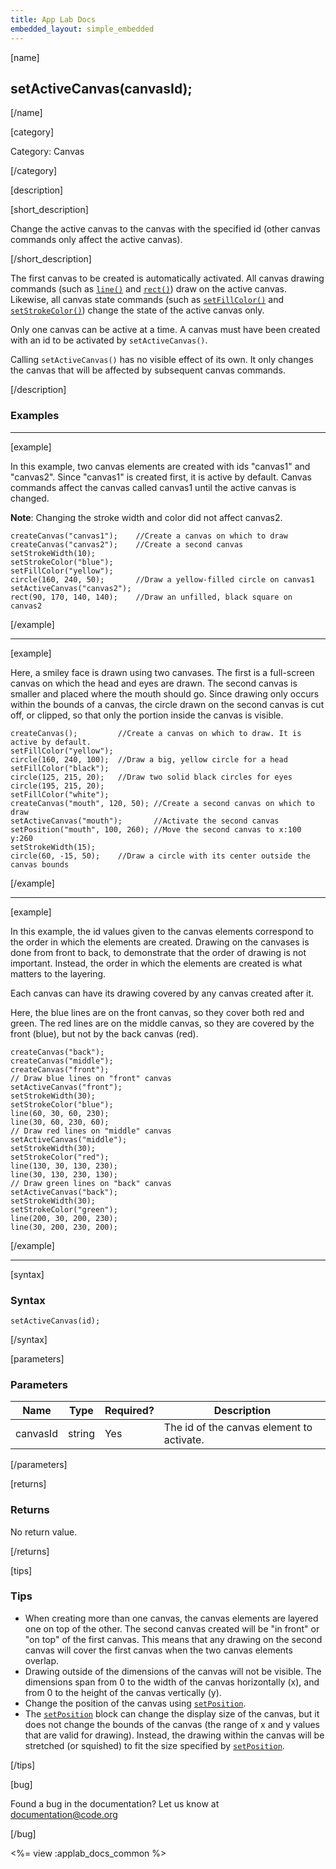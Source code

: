 ```yaml
---
title: App Lab Docs
embedded_layout: simple_embedded
---
```


[name]

## setActiveCanvas(canvasId);

[/name]


[category]

Category: Canvas

[/category]

[description]

[short_description]

Change the active canvas to the canvas with the specified id (other canvas commands only affect the active canvas).

[/short_description]

The first canvas to be created is automatically activated. All canvas drawing commands (such as [`line()`](/applab/docs/line) and [`rect()`](/applab/docs/rect)) draw on the active canvas. Likewise, all canvas state commands (such as [`setFillColor()`](/applab/docs/setFillColor) and [`setStrokeColor()`](/applab/docs/setStrokeColor)) change the state of the active canvas only.

Only one canvas can be active at a time. A canvas must have been created with an id to be activated by `setActiveCanvas()`.

Calling `setActiveCanvas()` has no visible effect of its own. It only changes the canvas that will be affected by subsequent canvas commands.

[/description]

### Examples
____________________________________________________

[example]

In this example, two canvas elements are created with ids "canvas1" and "canvas2". Since "canvas1" is created first, it is active by default. Canvas commands affect the canvas called canvas1 until the active canvas is changed.

**Note**: Changing the stroke width and color did not affect canvas2.


```
createCanvas("canvas1");    //Create a canvas on which to draw
createCanvas("canvas2");    //Create a second canvas
setStrokeWidth(10);
setStrokeColor("blue");
setFillColor("yellow");
circle(160, 240, 50);       //Draw a yellow-filled circle on canvas1
setActiveCanvas("canvas2");
rect(90, 170, 140, 140);    //Draw an unfilled, black square on canvas2
```

[/example]

____________________________________________________
[example]

Here, a smiley face is drawn using two canvases. The first is a full-screen canvas on which the head and eyes are drawn. The second canvas is smaller and placed where the mouth should go. Since drawing only occurs within the bounds of a canvas, the circle drawn on the second canvas is cut off, or clipped, so that only the portion inside the canvas is visible.


```
createCanvas();         //Create a canvas on which to draw. It is active by default.
setFillColor("yellow");
circle(160, 240, 100);  //Draw a big, yellow circle for a head
setFillColor("black");
circle(125, 215, 20);   //Draw two solid black circles for eyes
circle(195, 215, 20);
setFillColor("white");
createCanvas("mouth", 120, 50); //Create a second canvas on which to draw
setActiveCanvas("mouth");       //Activate the second canvas
setPosition("mouth", 100, 260); //Move the second canvas to x:100 y:260
setStrokeWidth(15);
circle(60, -15, 50);    //Draw a circle with its center outside the canvas bounds
```

[/example]

____________________________________________________
[example]

In this example, the id values given to the canvas elements correspond to the order in which the elements are created. Drawing on the canvases is done from front to back, to demonstrate that the order of drawing is not important. Instead, the order in which the elements are created is what matters to the layering.

Each canvas can have its drawing covered by any canvas created after it.

Here, the blue lines are on the front canvas, so they cover both red and green. The red lines are on the middle canvas, so they are covered by the front (blue), but not by the back canvas (red).


```
createCanvas("back");
createCanvas("middle");
createCanvas("front");
// Draw blue lines on "front" canvas
setActiveCanvas("front");
setStrokeWidth(30);
setStrokeColor("blue");
line(60, 30, 60, 230);
line(30, 60, 230, 60);
// Draw red lines on "middle" canvas
setActiveCanvas("middle");
setStrokeWidth(30);
setStrokeColor("red");
line(130, 30, 130, 230);
line(30, 130, 230, 130);
// Draw green lines on "back" canvas
setActiveCanvas("back");
setStrokeWidth(30);
setStrokeColor("green");
line(200, 30, 200, 230);
line(30, 200, 230, 200);
```

[/example]

____________________________________________________

[syntax]

### Syntax

```
setActiveCanvas(id);
```

[/syntax]

[parameters]

### Parameters

| Name  | Type | Required? | Description |
|-----------------|------|-----------|-------------|
| canvasId | string | Yes | The id of the canvas element to activate.  |

[/parameters]

[returns]

### Returns
No return value.

[/returns]

[tips]

### Tips
- When creating more than one canvas, the canvas elements are layered one on top of the other. The second canvas created will be "in front" or "on top" of the first canvas. This means that any drawing on the second canvas will cover the first canvas when the two canvas elements overlap.
- Drawing outside of the dimensions of the canvas will not be visible. The dimensions span from 0 to the width of the canvas horizontally (x), and from 0 to the height of the canvas vertically (y).
- Change the position of the canvas using [`setPosition`](/applab/docs/setPosition).
- The [`setPosition`](/applab/docs/setPosition) block can change the display size of the canvas, but it does not change the bounds of the canvas (the range of x and y values that are valid for drawing). Instead, the drawing within the canvas will be stretched (or squished) to fit the size specified by [`setPosition`](/applab/docs/setPosition).

[/tips]

[bug]

Found a bug in the documentation? Let us know at documentation@code.org

[/bug]

<%= view :applab_docs_common %>
